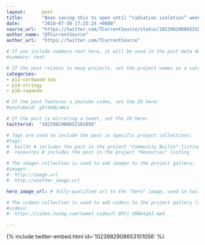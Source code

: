 ```yaml
---
layout:      post
title:       "Been saving this to open until “radiation isolation” week. It’s here unfortunately, but!... @saardrimer &amp;…"
date:        "2018-07-30 17:25:24 +0000"
source_url:  "https://twitter.com/TCurrentSource/status/1023982908653101056"
author_name: "@TCurrentSource"
author_url:  "https://twitter.com/TCurrentSource"

# If you include summary text here, it will be used in the post meta description instead of an excerpt from the post body
#summary: text

# If the post relates to many projects, set the project names as a categories array:
categories:
- p13-cordwood-too
- p14-stringy
- p16-ixpando

# If the post features a youtube video, set the ID here:
#youtubeid: gXsVeNLuWLw

# If the post is mirroring a tweet, set the ID here:
twitterid:  "1023982908653101056"

# Tags are used to include the post in specific project collections:
#tags:
#- builds # includes the post in the project "Community Builds" listing
#- resources # includes the post in the project "Resources" listing

# The images collection is used to add images to the project gallery:
#images:
#- http://image.url
#- http://another_image.url

hero_image_url: # fully-qualified url to the "hero" image, used in twitter cards for example

# The videos collection is used to add videos to the project gallery (currently only mp4):
#videos:
#- https://video.twimg.com/tweet_video/C_8OYj_V0AAtg5I.mp4

---
```


{% include twitter-embed.html id='1023982908653101056' %}


